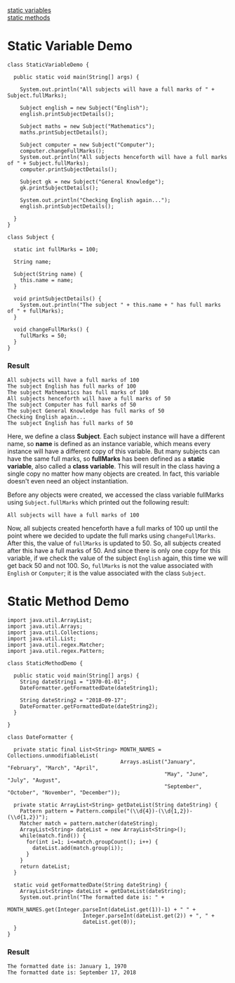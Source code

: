 [static variables](#static-variable-demo)<br/>
[static methods](#static-method-demo)

# Static Variable Demo

```
class StaticVariableDemo {

  public static void main(String[] args) {
  
    System.out.println("All subjects will have a full marks of " + Subject.fullMarks);

    Subject english = new Subject("English");
    english.printSubjectDetails();
		
    Subject maths = new Subject("Mathematics");
    maths.printSubjectDetails();
		
    Subject computer = new Subject("Computer");
    computer.changeFullMarks();
    System.out.println("All subjects henceforth will have a full marks of " + Subject.fullMarks);
    computer.printSubjectDetails();

    Subject gk = new Subject("General Knowledge");
    gk.printSubjectDetails();
    
    System.out.println("Checking English again...");
    english.printSubjectDetails();
    
  }
}

class Subject {

  static int fullMarks = 100;

  String name;

  Subject(String name) {
    this.name = name;
  }

  void printSubjectDetails() {
    System.out.println("The subject " + this.name + " has full marks of " + fullMarks);
  }

  void changeFullMarks() {
    fullMarks = 50;
  }
}
```
<h3>Result</h3>

```
All subjects will have a full marks of 100
The subject English has full marks of 100
The subject Mathematics has full marks of 100
All subjects henceforth will have a full marks of 50
The subject Computer has full marks of 50
The subject General Knowledge has full marks of 50
Checking English again...
The subject English has full marks of 50
```

<p>Here, we define a class <strong>Subject</strong>. Each subject instance will have a different name, so <strong>name</strong> is defined as an instance variable, which means every instance will have a different copy of this variable. But many subjects can have the same full marks, so <strong>fullMarks</strong> has been defined as a <strong>static variable</strong>, also called a <strong>class variable</strong>. This will result in the class having a single copy no matter how many objects are created. In fact, this variable doesn't even need an object instantiation.</p>

Before any objects were created, we accessed the class variable fullMarks using `Subject.fullMarks` which printed out the following result:
```
All subjects will have a full marks of 100
```
Now, all subjects created henceforth have a full marks of 100 up until the point where we decided to update the full marks using `changeFullMarks`. After this, the value of `fullMarks` is updated to 50. So, all subjects created after this have a full marks of 50. And since there is only one copy for this variable, if we check the value of the subject `English` again, this time we will get back 50 and not 100. So, `fullMarks` is not the value associated with `English` or `Computer`; it is the value associated with the class `Subject`.


# Static Method Demo

```
import java.util.ArrayList;
import java.util.Arrays;
import java.util.Collections;
import java.util.List;
import java.util.regex.Matcher;
import java.util.regex.Pattern;

class StaticMethodDemo {
  
  public static void main(String[] args) {
    String dateString1 = "1970-01-01";
    DateFormatter.getFormattedDate(dateString1);
    
    String dateString2 = "2018-09-17";
    DateFormatter.getFormattedDate(dateString2);
  }
	
}

class DateFormatter {

  private static final List<String> MONTH_NAMES = Collections.unmodifiableList(
                                    Arrays.asList("January", "February", "March", "April", 
                                                  "May", "June", "July", "August",
                                                  "September", "October", "November", "December"));

  private static ArrayList<String> getDateList(String dateString) {
    Pattern pattern = Pattern.compile("(\\d{4})-(\\d{1,2})-(\\d{1,2})");
    Matcher match = pattern.matcher(dateString);
    ArrayList<String> dateList = new ArrayList<String>();
    while(match.find()) {
      for(int i=1; i<=match.groupCount(); i++) {
        dateList.add(match.group(i));
      }
    }
    return dateList;
  }

  static void getFormattedDate(String dateString) {
    ArrayList<String> dateList = getDateList(dateString);
    System.out.println("The formatted date is: " + 
                        MONTH_NAMES.get(Integer.parseInt(dateList.get(1))-1) + " " + 
                        Integer.parseInt(dateList.get(2)) + ", " +
                        dateList.get(0));
  }
}
```
<h3>Result</h3>

```
The formatted date is: January 1, 1970
The formatted date is: September 17, 2018
```
